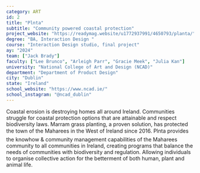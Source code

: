 ```yaml
---
category: ART
id: 2
title: "Plnta"
subtitle: "Community powered coastal protection"
project_website: "https://readymag.website/u1772937991/4650793/planta/"
degree: "BA, Interaction Design "
course: "Interaction Design studio, final project"
ay: "2024"
team: ["Jack Brady"]
faculty: ["Lee Brunco", "Arleigh Parr", "Gracie Meek", "Julia Kan"]
university: "National College of Art and Design (NCAD)"
department: "Department of Product Design"
city: "Dublin"
state: "Ireland"
school_website: "https://www.ncad.ie/"
school_instagram: "@ncad_dublin"
---
```


Coastal erosion is destroying homes all around Ireland. Communities struggle for coastal protection options that are attainable and respect biodiversity laws. Marram grass planting, a proven solution, has protected the town of the Maharees in the West of Ireland since 2016. Plnta provides the knowhow & community management capabilities of the Maharees community to all communities in Ireland, creating programs that balance the needs of communities with biodiversity and regulation. Allowing individuals to organise collective action for the betterment of both human, plant and animal life.
